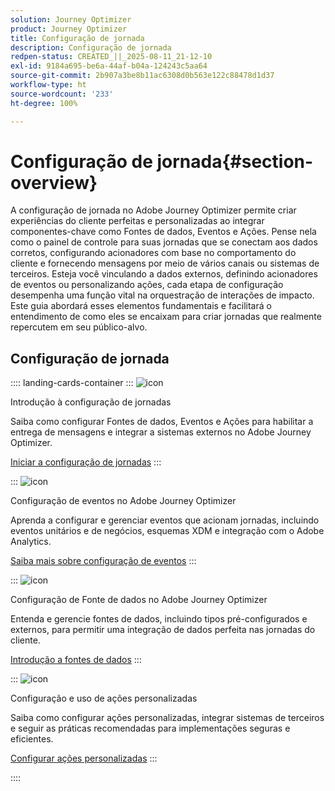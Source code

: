 ```yaml
---
solution: Journey Optimizer
product: Journey Optimizer
title: Configuração de jornada
description: Configuração de jornada
redpen-status: CREATED_||_2025-08-11_21-12-10
exl-id: 9184a695-be6a-44af-b04a-124243c5aa64
source-git-commit: 2b907a3be8b11ac6308d0b563e122c88478d1d37
workflow-type: ht
source-wordcount: '233'
ht-degree: 100%

---
```


# Configuração de jornada{#section-overview}

A configuração de jornada no Adobe Journey Optimizer permite criar experiências do cliente perfeitas e personalizadas ao integrar componentes-chave como Fontes de dados, Eventos e Ações. Pense nela como o painel de controle para suas jornadas que se conectam aos dados corretos, configurando acionadores com base no comportamento do cliente e fornecendo mensagens por meio de vários canais ou sistemas de terceiros. Esteja você vinculando a dados externos, definindo acionadores de eventos ou personalizando ações, cada etapa de configuração desempenha uma função vital na orquestração de interações de impacto. Este guia abordará esses elementos fundamentais e facilitará o entendimento de como eles se encaixam para criar jornadas que realmente repercutem em seu público-alvo.

## Configuração de jornada

:::: landing-cards-container
:::
![icon](https://cdn.experienceleague.adobe.com/icons/circle-play.svg)

Introdução à configuração de jornadas

Saiba como configurar Fontes de dados, Eventos e Ações para habilitar a entrega de mensagens e integrar a sistemas externos no Adobe Journey Optimizer.

[Iniciar a configuração de jornadas](../using/configuration/about-data-sources-events-actions.md)
:::

:::
![icon](https://cdn.experienceleague.adobe.com/icons/list-check.svg)

Configuração de eventos no Adobe Journey Optimizer

Aprenda a configurar e gerenciar eventos que acionam jornadas, incluindo eventos unitários e de negócios, esquemas XDM e integração com o Adobe Analytics.

[Saiba mais sobre configuração de eventos](events-journeys-landing-page.md)
:::

:::
![icon](https://cdn.experienceleague.adobe.com/icons/gear.svg)

Configuração de Fonte de dados no Adobe Journey Optimizer

Entenda e gerencie fontes de dados, incluindo tipos pré-configurados e externos, para permitir uma integração de dados perfeita nas jornadas do cliente.

[Introdução a fontes de dados](data-source-journeys-landing-page.md)
:::

:::
![icon](https://cdn.experienceleague.adobe.com/icons/screwdriver-wrench.svg)

Configuração e uso de ações personalizadas

Saiba como configurar ações personalizadas, integrar sistemas de terceiros e seguir as práticas recomendadas para implementações seguras e eficientes.

[Configurar ações personalizadas](action-journeys-landing-page.md)
:::

::::

